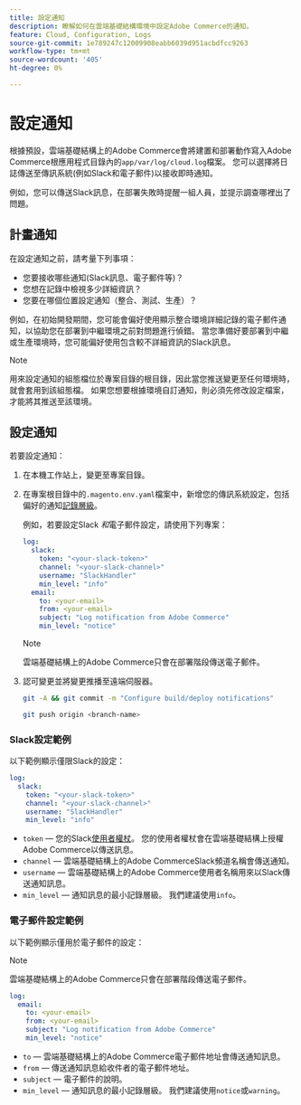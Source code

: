 ```yaml
---
title: 設定通知
description: 瞭解如何在雲端基礎結構環境中設定Adobe Commerce的通知。
feature: Cloud, Configuration, Logs
source-git-commit: 1e789247c12009908eabb6039d951acbdfcc9263
workflow-type: tm+mt
source-wordcount: '405'
ht-degree: 0%

---
```


# 設定通知

根據預設，雲端基礎結構上的Adobe Commerce會將建置和部署動作寫入Adobe Commerce根應用程式目錄內的`app/var/log/cloud.log`檔案。 您可以選擇將日誌傳送至傳訊系統(例如Slack和電子郵件)以接收即時通知。

例如，您可以傳送Slack訊息，在部署失敗時提醒一組人員，並提示調查哪裡出了問題。

## 計畫通知

在設定通知之前，請考量下列事項：

- 您要接收哪些通知(Slack訊息、電子郵件等)？
- 您想在記錄中檢視多少詳細資訊？
- 您要在哪個位置設定通知（整合、測試、生產）？

例如，在初始開發期間，您可能會偏好使用顯示整合環境詳細記錄的電子郵件通知，以協助您在部署到中繼環境之前對問題進行偵錯。 當您準備好要部署到中繼或生產環境時，您可能偏好使用包含較不詳細資訊的Slack訊息。

>[!NOTE]
>
>用來設定通知的組態檔位於專案目錄的根目錄，因此當您推送變更至任何環境時，就會套用到該組態檔。 如果您想要根據環境自訂通知，則必須先修改設定檔案，才能將其推送至該環境。

## 設定通知

若要設定通知：

1. 在本機工作站上，變更至專案目錄。
1. 在專案根目錄中的`.magento.env.yaml`檔案中，新增您的傳訊系統設定，包括偏好的通知[記錄層級](log-handlers.md#log-levels)。

   例如，若要設定Slack _和_&#x200B;電子郵件設定，請使用下列專案：

   ```yaml
   log:
     slack:
       token: "<your-slack-token>"
       channel: "<your-slack-channel>"
       username: "SlackHandler"
       min_level: "info"
     email:
       to: <your-email>
       from: <your-email>
       subject: "Log notification from Adobe Commerce"
       min_level: "notice"
   ```

   >[!NOTE]
   >
   >雲端基礎結構上的Adobe Commerce只會在部署階段傳送電子郵件。

1. 認可變更並將變更推播至遠端伺服器。

   ```bash
   git -A && git commit -m "Configure build/deploy notifications"
   ```

   ```bash
   git push origin <branch-name>
   ```

### Slack設定範例

以下範例顯示僅限Slack的設定：

```yaml
log:
  slack:
    token: "<your-slack-token>"
    channel: "<your-slack-channel>"
    username: "SlackHandler"
    min_level: "info"
```

- `token` — 您的Slack[使用者權杖](https://api.slack.com/docs/token-types#user)。 您的使用者權杖會在雲端基礎結構上授權Adobe Commerce以傳送訊息。
- `channel` — 雲端基礎結構上的Adobe CommerceSlack頻道名稱會傳送通知。
- `username` — 雲端基礎結構上的Adobe Commerce使用者名稱用來以Slack傳送通知訊息。
- `min_level` — 通知訊息的最小記錄層級。 我們建議使用`info`。

### 電子郵件設定範例

以下範例顯示僅用於電子郵件的設定：

>[!NOTE]
>
>雲端基礎結構上的Adobe Commerce只會在部署階段傳送電子郵件。

```yaml
log:
  email:
    to: <your-email>
    from: <your-email>
    subject: "Log notification from Adobe Commerce"
    min_level: "notice"
```

- `to` — 雲端基礎結構上的Adobe Commerce電子郵件地址會傳送通知訊息。
- `from` — 傳送通知訊息給收件者的電子郵件地址。
- `subject` — 電子郵件的說明。
- `min_level` — 通知訊息的最小記錄層級。 我們建議使用`notice`或`warning`。
